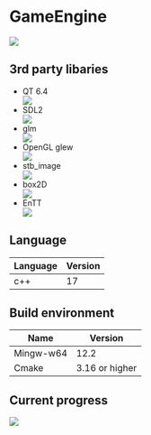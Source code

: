 # GameEngine

<image src = "https://img.shields.io/github/license/jimlin2004/GameEngine"/>

## 3rd party libaries
<div>
<ul>
    <li>QT 6.4</li> 
    <a href = "https://www.qt.io/">
        <img src = "https://img.shields.io/website?up_message=go%20to%20Qt&url=https%3A%2F%2Fwww.qt.io%2F"/>
    </a>
    <li>SDL2</li>
    <a href = "https://www.libsdl.org/">
        <img src = "https://img.shields.io/website?up_message=go%20to%20SDL2&url=https%3A%2F%2Fwww.libsdl.org%2F"/>
    </a>
    <li>glm</li>
    <a href = "https://github.com/g-truc/glm">
        <img src = "https://img.shields.io/website?up_message=go%20to%20glm&url=https%3A%2F%2Fgithub.com%2Fg-truc%2Fglm"/>
    </a>
    <li>OpenGL glew</li>
    <a href = "https://glew.sourceforge.net/">
        <img src = "https://img.shields.io/website?up_message=go%20to%20glew&url=https%3A%2F%2Fglew.sourceforge.net%2F"/>
    </a>
    <li>stb_image</li>
    <a href = "https://github.com/nothings/stb">
        <img src = "https://img.shields.io/website?up_message=go%20to%20stb&url=https%3A%2F%2Fgithub.com%2Fnothings%2Fstb"/>
    </a>
    <li>box2D</li>
    <a href = "https://box2d.org/">
        <img src = "https://img.shields.io/website?up_message=go%20to%20box2D&url=https%3A%2F%2Fbox2d.org%2F"/>
    </a>
    <li>EnTT</li>
    <a href = "https://github.com/skypjack/entt">
        <img src = "https://img.shields.io/website?up_message=go%20to%20EnTT&url=https%3A%2F%2Fgithub.com%2Fskypjack%2Fentt"/>
    </a>
</ui>
</div>
  
## Language

| Language | Version |
| -------- | ------- |
| c++      | 17      |

## Build environment

| Name      | Version       |
| --------- | ------------- |
| Mingw-w64 | 12.2          |
| Cmake     | 3.16 or higher|

## Current progress
<image src = "./image/20230831.png"/>
